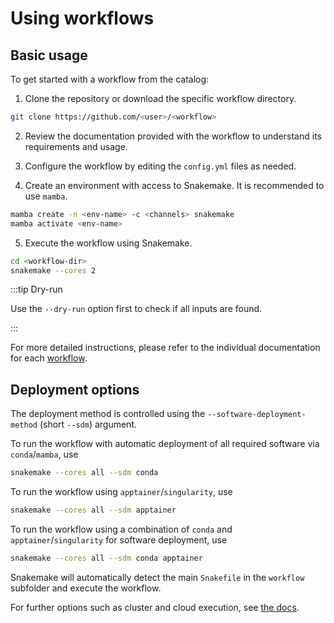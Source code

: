 
# Using workflows

## Basic usage

To get started with a workflow from the catalog:

1. Clone the repository or download the specific workflow directory.

```bash
git clone https://github.com/<user>/<workflow>
```

2. Review the documentation provided with the workflow to understand its requirements and usage.

3. Configure the workflow by editing the `config.yml` files as needed.

4. Create an environment with access to Snakemake. It is recommended to use `mamba`.

```bash
mamba create -n <env-name> -c <channels> snakemake
mamba activate <env-name>
```

5. Execute the workflow using Snakemake.

```bash
cd <workflow-dir>
snakemake --cores 2
```

:::tip Dry-run

Use the `--dry-run` option first to check if all inputs are found.

:::

For more detailed instructions, please refer to the individual documentation for each [workflow](<docs/all_standardized_workflows>).

## Deployment options

The deployment method is controlled using the `--software-deployment-method` (short `--sdm`) argument.

To run the workflow with automatic deployment of all required software via `conda`/`mamba`, use

```bash
snakemake --cores all --sdm conda
```

To run the workflow using `apptainer`/`singularity`, use

```bash
snakemake --cores all --sdm apptainer
```

To run the workflow using a combination of `conda` and `apptainer`/`singularity` for software deployment, use

```bash
snakemake --cores all --sdm conda apptainer
```

Snakemake will automatically detect the main `Snakefile` in the `workflow` subfolder and execute the workflow.

For further options such as cluster and cloud execution, see [the docs](https://snakemake.readthedocs.io/).
